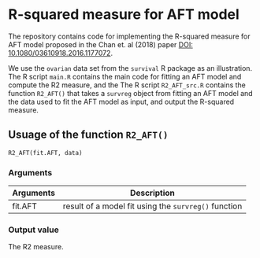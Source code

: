 <!--- R2_AFT --->

# R-squared measure for AFT model

The repository contains code for implementing the R-squared measure for AFT model proposed in the Chan et. al (2018) paper [DOI: 10.1080/03610918.2016.1177072](https://doi.org/10.1080/03610918.2016.1177072).

We use the `ovarian` data set from the `survival` R package as an illustration.
The R script `main.R` contains the main code for fitting an AFT model and compute the R2 measure, and the The R script `R2_AFT_src.R` contains the function `R2_AFT()` that takes a `survreg` object from fitting an AFT model and the data used to fit the AFT model as input, and output the R-squared measure.

## Usuage of the function `R2_AFT()`

`R2_AFT(fit.AFT, data)`

### Arguments
|Arguments| Description|
|--- | --- |
| fit.AFT | result of a model fit using the `survreg()` function |
 
### Output value

The R2 measure.
